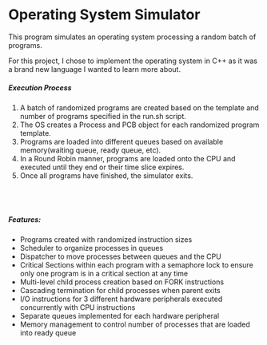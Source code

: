# Operating System Simulator  

This program simulates an operating system processing a random batch of programs.  

For this project, I chose to implement the operating system in C++ as it was a brand new language I wanted to learn more about.  

##### Execution Process
  1. A batch of randomized programs are created based on the template and number of programs specified in the run.sh script.  
  2. The OS creates a Process and PCB object for each randomized program template.  
  3. Programs are loaded into different queues based on available memory(waiting queue, ready queue, etc).  
  4. In a Round Robin manner, programs are loaded onto the CPU and executed until they end or their time slice expires.  
  5. Once all programs have finished, the simulator exits.  
<br /><br /><br />

##### Features:  
  - Programs created with randomized instruction sizes  
  - Scheduler to organize processes in queues  
  - Dispatcher to move processes between queues and the CPU  
  - Critical Sections within each program with a semaphore lock to ensure only one program is in a critical section at any time  
  - Multi-level child process creation based on FORK instructions  
  - Cascading termination for child processes when parent exits  
  - I/O instructions for 3 different hardware peripherals executed concurrently with CPU instructions  
  - Separate queues implemented for each hardware peripheral  
  - Memory management to control number of processes that are loaded into ready queue  
